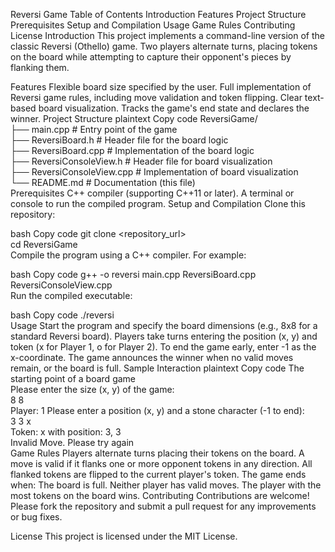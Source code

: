 Reversi Game
Table of Contents
Introduction
Features
Project Structure
Prerequisites
Setup and Compilation
Usage
Game Rules
Contributing
License
Introduction
This project implements a command-line version of the classic Reversi (Othello) game.
Two players alternate turns, placing tokens on the board while attempting to capture their opponent's pieces by flanking them.

Features
Flexible board size specified by the user.
Full implementation of Reversi game rules, including move validation and token flipping.
Clear text-based board visualization.
Tracks the game's end state and declares the winner.
Project Structure
plaintext
Copy code
ReversiGame/  
├── main.cpp                 # Entry point of the game  
├── ReversiBoard.h           # Header file for the board logic  
├── ReversiBoard.cpp         # Implementation of the board logic  
├── ReversiConsoleView.h     # Header file for board visualization  
├── ReversiConsoleView.cpp   # Implementation of board visualization  
└── README.md                # Documentation (this file)  
Prerequisites
C++ compiler (supporting C++11 or later).
A terminal or console to run the compiled program.
Setup and Compilation
Clone this repository:

bash
Copy code
git clone <repository_url>  
cd ReversiGame  
Compile the program using a C++ compiler. For example:

bash
Copy code
g++ -o reversi main.cpp ReversiBoard.cpp ReversiConsoleView.cpp  
Run the compiled executable:

bash
Copy code
./reversi  
Usage
Start the program and specify the board dimensions (e.g., 8x8 for a standard Reversi board).
Players take turns entering the position (x, y) and token (x for Player 1, o for Player 2).
To end the game early, enter -1 as the x-coordinate.
The game announces the winner when no valid moves remain, or the board is full.
Sample Interaction
plaintext
Copy code
The starting point of a board game  
Please enter the size (x, y) of the game:  
8 8  
Player: 1 Please enter a position (x, y) and a stone character (-1 to end):  
3 3 x  
Token: x with position: 3, 3  
Invalid Move. Please try again  
Game Rules
Players alternate turns placing their tokens on the board.
A move is valid if it flanks one or more opponent tokens in any direction.
All flanked tokens are flipped to the current player's token.
The game ends when:
The board is full.
Neither player has valid moves.
The player with the most tokens on the board wins.
Contributing
Contributions are welcome! Please fork the repository and submit a pull request for any improvements or bug fixes.

License
This project is licensed under the MIT License.
